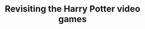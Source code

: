 ---
category: blog_pictures
short_name: revisiting-hp-games
title: Revisiting the Harry Potter video games
alt: Picture of Harry Potter videogames
thumbs:
    w1920_PNG: https://lh3.googleusercontent.com/XQpgmkBp15voR7Y-XTo8jMit4G9uZBcfDPQptq3XLVXc2tG3Yrh8ehSt59HQfNaplQtL7MfTftUM5bohb3dVjXx1RYCfGZXRRqltpHS_qrYb_YAPFTATu_QdWk-F9_I_StQHg_Pb-w=w355
    w1920_JPG: https://lh3.googleusercontent.com/BjJMhhbWMS1NkK-zv4c-dTkODiyt9BEANFbqGWJ5V1IOuPa9FxpImcNmv2w5Pibb2ACuqns4K5q61ClGzqu-Lkt9yZhzrt8rnenKc9lwJMm2XQJH5p1s-6Zy1WKib3SS-qSbRQfL4A=w355
    w1024_PNG: https://lh3.googleusercontent.com/XQpgmkBp15voR7Y-XTo8jMit4G9uZBcfDPQptq3XLVXc2tG3Yrh8ehSt59HQfNaplQtL7MfTftUM5bohb3dVjXx1RYCfGZXRRqltpHS_qrYb_YAPFTATu_QdWk-F9_I_StQHg_Pb-w=w284
    w1024_JPG: https://lh3.googleusercontent.com/BjJMhhbWMS1NkK-zv4c-dTkODiyt9BEANFbqGWJ5V1IOuPa9FxpImcNmv2w5Pibb2ACuqns4K5q61ClGzqu-Lkt9yZhzrt8rnenKc9lwJMm2XQJH5p1s-6Zy1WKib3SS-qSbRQfL4A=w284
    w768_PNG: https://lh3.googleusercontent.com/XQpgmkBp15voR7Y-XTo8jMit4G9uZBcfDPQptq3XLVXc2tG3Yrh8ehSt59HQfNaplQtL7MfTftUM5bohb3dVjXx1RYCfGZXRRqltpHS_qrYb_YAPFTATu_QdWk-F9_I_StQHg_Pb-w=w213
    w768_JPG: https://lh3.googleusercontent.com/BjJMhhbWMS1NkK-zv4c-dTkODiyt9BEANFbqGWJ5V1IOuPa9FxpImcNmv2w5Pibb2ACuqns4K5q61ClGzqu-Lkt9yZhzrt8rnenKc9lwJMm2XQJH5p1s-6Zy1WKib3SS-qSbRQfL4A=w213
    w600_PNG: https://lh3.googleusercontent.com/XQpgmkBp15voR7Y-XTo8jMit4G9uZBcfDPQptq3XLVXc2tG3Yrh8ehSt59HQfNaplQtL7MfTftUM5bohb3dVjXx1RYCfGZXRRqltpHS_qrYb_YAPFTATu_QdWk-F9_I_StQHg_Pb-w=w166
    w600_JPG: https://lh3.googleusercontent.com/BjJMhhbWMS1NkK-zv4c-dTkODiyt9BEANFbqGWJ5V1IOuPa9FxpImcNmv2w5Pibb2ACuqns4K5q61ClGzqu-Lkt9yZhzrt8rnenKc9lwJMm2XQJH5p1s-6Zy1WKib3SS-qSbRQfL4A=w166
    w411_PNG: https://lh3.googleusercontent.com/XQpgmkBp15voR7Y-XTo8jMit4G9uZBcfDPQptq3XLVXc2tG3Yrh8ehSt59HQfNaplQtL7MfTftUM5bohb3dVjXx1RYCfGZXRRqltpHS_qrYb_YAPFTATu_QdWk-F9_I_StQHg_Pb-w=w114
    w411_JPG: https://lh3.googleusercontent.com/BjJMhhbWMS1NkK-zv4c-dTkODiyt9BEANFbqGWJ5V1IOuPa9FxpImcNmv2w5Pibb2ACuqns4K5q61ClGzqu-Lkt9yZhzrt8rnenKc9lwJMm2XQJH5p1s-6Zy1WKib3SS-qSbRQfL4A=w114
    w360_PNG: https://lh3.googleusercontent.com/XQpgmkBp15voR7Y-XTo8jMit4G9uZBcfDPQptq3XLVXc2tG3Yrh8ehSt59HQfNaplQtL7MfTftUM5bohb3dVjXx1RYCfGZXRRqltpHS_qrYb_YAPFTATu_QdWk-F9_I_StQHg_Pb-w=w100
    w360_JPG: https://lh3.googleusercontent.com/BjJMhhbWMS1NkK-zv4c-dTkODiyt9BEANFbqGWJ5V1IOuPa9FxpImcNmv2w5Pibb2ACuqns4K5q61ClGzqu-Lkt9yZhzrt8rnenKc9lwJMm2XQJH5p1s-6Zy1WKib3SS-qSbRQfL4A=w100
    w240_PNG: https://lh3.googleusercontent.com/XQpgmkBp15voR7Y-XTo8jMit4G9uZBcfDPQptq3XLVXc2tG3Yrh8ehSt59HQfNaplQtL7MfTftUM5bohb3dVjXx1RYCfGZXRRqltpHS_qrYb_YAPFTATu_QdWk-F9_I_StQHg_Pb-w=w66
    w240_JPG: https://lh3.googleusercontent.com/BjJMhhbWMS1NkK-zv4c-dTkODiyt9BEANFbqGWJ5V1IOuPa9FxpImcNmv2w5Pibb2ACuqns4K5q61ClGzqu-Lkt9yZhzrt8rnenKc9lwJMm2XQJH5p1s-6Zy1WKib3SS-qSbRQfL4A=w66
images:
    - label: My Collection
      caption: The games I managed to keep.
      full: https://lh3.googleusercontent.com/KaVWlZdg9exl-TEAFM_Fa2zNPj3QQlO9YPRg3E4-VoH25pCvQnjx2u7DL8Js3jpHUaZ0amj3JCTMygVP4TVPV9MnHXVo3AzP1pwdx7XSHjqsB-oy-AlDyjhbOlKRzFoxUxwvU0dttw=w1440-h1080
      w1920_PNG: https://lh3.googleusercontent.com/Vm7gtP4WSkxBbwzizpZ3pdBxWXQzw5XIVO2g7GglfvP9zuAO7aBzIQR5n2LW3xIbEwugS_xFW1cJLxBFV1NUZbiW_VsNfQbzYN7kZOGtzrXhgvcHHLo1q4aStFjqTHqZe5zOZplojw=w850
      w1920_JPG: https://lh3.googleusercontent.com/OBfukkhVMtl1ktJ94qZh7XelvnwKb2KyY_vc5jSiGb-B3tqKwaGEPi-5hsHqg5-qQDZcydMCcMkyP5k2w7ZIcH8-aUtXHP0XSSxGkmEdEhxUPeK9pEcymU4GFU8wCYZ91qYea5b6UA=w850
      w1024_PNG: https://lh3.googleusercontent.com/Vm7gtP4WSkxBbwzizpZ3pdBxWXQzw5XIVO2g7GglfvP9zuAO7aBzIQR5n2LW3xIbEwugS_xFW1cJLxBFV1NUZbiW_VsNfQbzYN7kZOGtzrXhgvcHHLo1q4aStFjqTHqZe5zOZplojw=w711
      w1024_JPG: https://lh3.googleusercontent.com/OBfukkhVMtl1ktJ94qZh7XelvnwKb2KyY_vc5jSiGb-B3tqKwaGEPi-5hsHqg5-qQDZcydMCcMkyP5k2w7ZIcH8-aUtXHP0XSSxGkmEdEhxUPeK9pEcymU4GFU8wCYZ91qYea5b6UA=w711
      w768_PNG: https://lh3.googleusercontent.com/Vm7gtP4WSkxBbwzizpZ3pdBxWXQzw5XIVO2g7GglfvP9zuAO7aBzIQR5n2LW3xIbEwugS_xFW1cJLxBFV1NUZbiW_VsNfQbzYN7kZOGtzrXhgvcHHLo1q4aStFjqTHqZe5zOZplojw=w533
      w768_JPG: https://lh3.googleusercontent.com/OBfukkhVMtl1ktJ94qZh7XelvnwKb2KyY_vc5jSiGb-B3tqKwaGEPi-5hsHqg5-qQDZcydMCcMkyP5k2w7ZIcH8-aUtXHP0XSSxGkmEdEhxUPeK9pEcymU4GFU8wCYZ91qYea5b6UA=w533
      w600_PNG: https://lh3.googleusercontent.com/Vm7gtP4WSkxBbwzizpZ3pdBxWXQzw5XIVO2g7GglfvP9zuAO7aBzIQR5n2LW3xIbEwugS_xFW1cJLxBFV1NUZbiW_VsNfQbzYN7kZOGtzrXhgvcHHLo1q4aStFjqTHqZe5zOZplojw=w416
      w600_JPG: https://lh3.googleusercontent.com/OBfukkhVMtl1ktJ94qZh7XelvnwKb2KyY_vc5jSiGb-B3tqKwaGEPi-5hsHqg5-qQDZcydMCcMkyP5k2w7ZIcH8-aUtXHP0XSSxGkmEdEhxUPeK9pEcymU4GFU8wCYZ91qYea5b6UA=w416
      w411_PNG: https://lh3.googleusercontent.com/Vm7gtP4WSkxBbwzizpZ3pdBxWXQzw5XIVO2g7GglfvP9zuAO7aBzIQR5n2LW3xIbEwugS_xFW1cJLxBFV1NUZbiW_VsNfQbzYN7kZOGtzrXhgvcHHLo1q4aStFjqTHqZe5zOZplojw=w285
      w411_JPG: https://lh3.googleusercontent.com/OBfukkhVMtl1ktJ94qZh7XelvnwKb2KyY_vc5jSiGb-B3tqKwaGEPi-5hsHqg5-qQDZcydMCcMkyP5k2w7ZIcH8-aUtXHP0XSSxGkmEdEhxUPeK9pEcymU4GFU8wCYZ91qYea5b6UA=w285
      w360_PNG: https://lh3.googleusercontent.com/Vm7gtP4WSkxBbwzizpZ3pdBxWXQzw5XIVO2g7GglfvP9zuAO7aBzIQR5n2LW3xIbEwugS_xFW1cJLxBFV1NUZbiW_VsNfQbzYN7kZOGtzrXhgvcHHLo1q4aStFjqTHqZe5zOZplojw=w250
      w360_JPG: https://lh3.googleusercontent.com/OBfukkhVMtl1ktJ94qZh7XelvnwKb2KyY_vc5jSiGb-B3tqKwaGEPi-5hsHqg5-qQDZcydMCcMkyP5k2w7ZIcH8-aUtXHP0XSSxGkmEdEhxUPeK9pEcymU4GFU8wCYZ91qYea5b6UA=w250
      w240_PNG: https://lh3.googleusercontent.com/Vm7gtP4WSkxBbwzizpZ3pdBxWXQzw5XIVO2g7GglfvP9zuAO7aBzIQR5n2LW3xIbEwugS_xFW1cJLxBFV1NUZbiW_VsNfQbzYN7kZOGtzrXhgvcHHLo1q4aStFjqTHqZe5zOZplojw=w166
      w240_JPG: https://lh3.googleusercontent.com/OBfukkhVMtl1ktJ94qZh7XelvnwKb2KyY_vc5jSiGb-B3tqKwaGEPi-5hsHqg5-qQDZcydMCcMkyP5k2w7ZIcH8-aUtXHP0XSSxGkmEdEhxUPeK9pEcymU4GFU8wCYZ91qYea5b6UA=w166
    - label: Different Versions
      caption: Philosopher's Stone on GBC.
      full: https://lh3.googleusercontent.com/b6WciGxLQ3lyhAaLYIF5YX-_LkcUyuji474HyC9hPEdY4MVVkrSbiDdQ9vapiFP3j3KHepKSmMZcXvnR3gjSgvtZuRve4KC53IIpdprZ1xWXLX9_U7nHWBoYI6RyqswqIHBsuu7Hug=w1200-h1080
      w1920_PNG: https://lh3.googleusercontent.com/w3ueP_IX5N31PBWWL1ywYw2VZMEUiJh5fgWtUjsHVMzuD08F6nnxxtjSXRvYOCNbbrUtVWAaNxwFBCXk132kT0808COJR-nl81gPnNuWKxtLZeB5WRUpBSDdpbuPzzPHKLUJn5xRDw=w850
      w1920_JPG: https://lh3.googleusercontent.com/tgYAR_-bErgBV9rgiE0b75B5eQYDmOGba8vuSKV95K3DgK8MuDB2dRMG5RIRlwrrnQjARPBUBfAMelZMQ209XhxmMNKxI2wsBD-X4dXLOuIbKKUAUNCUTCLygpIkitAL0MxwjTgmbg=w850
      w1024_PNG: https://lh3.googleusercontent.com/w3ueP_IX5N31PBWWL1ywYw2VZMEUiJh5fgWtUjsHVMzuD08F6nnxxtjSXRvYOCNbbrUtVWAaNxwFBCXk132kT0808COJR-nl81gPnNuWKxtLZeB5WRUpBSDdpbuPzzPHKLUJn5xRDw=w711
      w1024_JPG: https://lh3.googleusercontent.com/tgYAR_-bErgBV9rgiE0b75B5eQYDmOGba8vuSKV95K3DgK8MuDB2dRMG5RIRlwrrnQjARPBUBfAMelZMQ209XhxmMNKxI2wsBD-X4dXLOuIbKKUAUNCUTCLygpIkitAL0MxwjTgmbg=w711
      w768_PNG: https://lh3.googleusercontent.com/w3ueP_IX5N31PBWWL1ywYw2VZMEUiJh5fgWtUjsHVMzuD08F6nnxxtjSXRvYOCNbbrUtVWAaNxwFBCXk132kT0808COJR-nl81gPnNuWKxtLZeB5WRUpBSDdpbuPzzPHKLUJn5xRDw=w533
      w768_JPG: https://lh3.googleusercontent.com/tgYAR_-bErgBV9rgiE0b75B5eQYDmOGba8vuSKV95K3DgK8MuDB2dRMG5RIRlwrrnQjARPBUBfAMelZMQ209XhxmMNKxI2wsBD-X4dXLOuIbKKUAUNCUTCLygpIkitAL0MxwjTgmbg=w533
      w600_PNG: https://lh3.googleusercontent.com/w3ueP_IX5N31PBWWL1ywYw2VZMEUiJh5fgWtUjsHVMzuD08F6nnxxtjSXRvYOCNbbrUtVWAaNxwFBCXk132kT0808COJR-nl81gPnNuWKxtLZeB5WRUpBSDdpbuPzzPHKLUJn5xRDw=w416
      w600_JPG: https://lh3.googleusercontent.com/tgYAR_-bErgBV9rgiE0b75B5eQYDmOGba8vuSKV95K3DgK8MuDB2dRMG5RIRlwrrnQjARPBUBfAMelZMQ209XhxmMNKxI2wsBD-X4dXLOuIbKKUAUNCUTCLygpIkitAL0MxwjTgmbg=w416
      w411_PNG: https://lh3.googleusercontent.com/w3ueP_IX5N31PBWWL1ywYw2VZMEUiJh5fgWtUjsHVMzuD08F6nnxxtjSXRvYOCNbbrUtVWAaNxwFBCXk132kT0808COJR-nl81gPnNuWKxtLZeB5WRUpBSDdpbuPzzPHKLUJn5xRDw=w285
      w411_JPG: https://lh3.googleusercontent.com/tgYAR_-bErgBV9rgiE0b75B5eQYDmOGba8vuSKV95K3DgK8MuDB2dRMG5RIRlwrrnQjARPBUBfAMelZMQ209XhxmMNKxI2wsBD-X4dXLOuIbKKUAUNCUTCLygpIkitAL0MxwjTgmbg=w285
      w360_PNG: https://lh3.googleusercontent.com/w3ueP_IX5N31PBWWL1ywYw2VZMEUiJh5fgWtUjsHVMzuD08F6nnxxtjSXRvYOCNbbrUtVWAaNxwFBCXk132kT0808COJR-nl81gPnNuWKxtLZeB5WRUpBSDdpbuPzzPHKLUJn5xRDw=w250
      w360_JPG: https://lh3.googleusercontent.com/tgYAR_-bErgBV9rgiE0b75B5eQYDmOGba8vuSKV95K3DgK8MuDB2dRMG5RIRlwrrnQjARPBUBfAMelZMQ209XhxmMNKxI2wsBD-X4dXLOuIbKKUAUNCUTCLygpIkitAL0MxwjTgmbg=w250
      w240_PNG: https://lh3.googleusercontent.com/w3ueP_IX5N31PBWWL1ywYw2VZMEUiJh5fgWtUjsHVMzuD08F6nnxxtjSXRvYOCNbbrUtVWAaNxwFBCXk132kT0808COJR-nl81gPnNuWKxtLZeB5WRUpBSDdpbuPzzPHKLUJn5xRDw=w166
      w240_JPG: https://lh3.googleusercontent.com/tgYAR_-bErgBV9rgiE0b75B5eQYDmOGba8vuSKV95K3DgK8MuDB2dRMG5RIRlwrrnQjARPBUBfAMelZMQ209XhxmMNKxI2wsBD-X4dXLOuIbKKUAUNCUTCLygpIkitAL0MxwjTgmbg=w166
    - label: Different Versions
      caption: Philosopher's Stone on GBA.
      full: https://lh3.googleusercontent.com/am8erANvCgKlS-3upACG3v6mIORSBcEhp03SIS16KyuueqPQmu3OGJhN75gym6VCSxuCSs_y8jpYyrK2SlyhjW_LlFBWttzuwDP1bZYaAIVOksvbstleksplhfdD8KhwQ4ec3u65tw=w1620-h1080
      w1920_PNG: https://lh3.googleusercontent.com/LyNVhcgSr1FbME5GbqFEjUgyIDQbxZmuTt_MoNMT0HAYPBR7FIFItrGKBiqT0RViocEUEsMrEbB4ABbyyqVOdn9qeTL5i4zFQj1qjlBRgUtBmTUWAyskp31T3tq4q6kQhNRKnJa2Qw=w850
      w1920_JPG: https://lh3.googleusercontent.com/djfsPSB-z6CiohsjazKGPCsFGyuZ6eIioHsSv7oQVQSltJ7R8lCEpuZ96kc1GRkM9CXSLO5Wd97EX8cvJ1qPQzGxeKuh2NmqN7MVFXKEbSfLIujPik8jGUZE8Dcj0PILkA4bmnpQ3A=w850
      w1024_PNG: https://lh3.googleusercontent.com/LyNVhcgSr1FbME5GbqFEjUgyIDQbxZmuTt_MoNMT0HAYPBR7FIFItrGKBiqT0RViocEUEsMrEbB4ABbyyqVOdn9qeTL5i4zFQj1qjlBRgUtBmTUWAyskp31T3tq4q6kQhNRKnJa2Qw=w711
      w1024_JPG: https://lh3.googleusercontent.com/djfsPSB-z6CiohsjazKGPCsFGyuZ6eIioHsSv7oQVQSltJ7R8lCEpuZ96kc1GRkM9CXSLO5Wd97EX8cvJ1qPQzGxeKuh2NmqN7MVFXKEbSfLIujPik8jGUZE8Dcj0PILkA4bmnpQ3A=w711
      w768_PNG: https://lh3.googleusercontent.com/LyNVhcgSr1FbME5GbqFEjUgyIDQbxZmuTt_MoNMT0HAYPBR7FIFItrGKBiqT0RViocEUEsMrEbB4ABbyyqVOdn9qeTL5i4zFQj1qjlBRgUtBmTUWAyskp31T3tq4q6kQhNRKnJa2Qw=w533
      w768_JPG: https://lh3.googleusercontent.com/djfsPSB-z6CiohsjazKGPCsFGyuZ6eIioHsSv7oQVQSltJ7R8lCEpuZ96kc1GRkM9CXSLO5Wd97EX8cvJ1qPQzGxeKuh2NmqN7MVFXKEbSfLIujPik8jGUZE8Dcj0PILkA4bmnpQ3A=w533
      w600_PNG: https://lh3.googleusercontent.com/LyNVhcgSr1FbME5GbqFEjUgyIDQbxZmuTt_MoNMT0HAYPBR7FIFItrGKBiqT0RViocEUEsMrEbB4ABbyyqVOdn9qeTL5i4zFQj1qjlBRgUtBmTUWAyskp31T3tq4q6kQhNRKnJa2Qw=w416
      w600_JPG: https://lh3.googleusercontent.com/djfsPSB-z6CiohsjazKGPCsFGyuZ6eIioHsSv7oQVQSltJ7R8lCEpuZ96kc1GRkM9CXSLO5Wd97EX8cvJ1qPQzGxeKuh2NmqN7MVFXKEbSfLIujPik8jGUZE8Dcj0PILkA4bmnpQ3A=w416
      w411_PNG: https://lh3.googleusercontent.com/LyNVhcgSr1FbME5GbqFEjUgyIDQbxZmuTt_MoNMT0HAYPBR7FIFItrGKBiqT0RViocEUEsMrEbB4ABbyyqVOdn9qeTL5i4zFQj1qjlBRgUtBmTUWAyskp31T3tq4q6kQhNRKnJa2Qw=w285
      w411_JPG: https://lh3.googleusercontent.com/djfsPSB-z6CiohsjazKGPCsFGyuZ6eIioHsSv7oQVQSltJ7R8lCEpuZ96kc1GRkM9CXSLO5Wd97EX8cvJ1qPQzGxeKuh2NmqN7MVFXKEbSfLIujPik8jGUZE8Dcj0PILkA4bmnpQ3A=w285
      w360_PNG: https://lh3.googleusercontent.com/LyNVhcgSr1FbME5GbqFEjUgyIDQbxZmuTt_MoNMT0HAYPBR7FIFItrGKBiqT0RViocEUEsMrEbB4ABbyyqVOdn9qeTL5i4zFQj1qjlBRgUtBmTUWAyskp31T3tq4q6kQhNRKnJa2Qw=w250
      w360_JPG: https://lh3.googleusercontent.com/djfsPSB-z6CiohsjazKGPCsFGyuZ6eIioHsSv7oQVQSltJ7R8lCEpuZ96kc1GRkM9CXSLO5Wd97EX8cvJ1qPQzGxeKuh2NmqN7MVFXKEbSfLIujPik8jGUZE8Dcj0PILkA4bmnpQ3A=w250
      w240_PNG: https://lh3.googleusercontent.com/LyNVhcgSr1FbME5GbqFEjUgyIDQbxZmuTt_MoNMT0HAYPBR7FIFItrGKBiqT0RViocEUEsMrEbB4ABbyyqVOdn9qeTL5i4zFQj1qjlBRgUtBmTUWAyskp31T3tq4q6kQhNRKnJa2Qw=w166
      w240_JPG: https://lh3.googleusercontent.com/djfsPSB-z6CiohsjazKGPCsFGyuZ6eIioHsSv7oQVQSltJ7R8lCEpuZ96kc1GRkM9CXSLO5Wd97EX8cvJ1qPQzGxeKuh2NmqN7MVFXKEbSfLIujPik8jGUZE8Dcj0PILkA4bmnpQ3A=w166
    - label: Different Versions
      caption: Philosopher's Stone on PS1.
      full: https://lh3.googleusercontent.com/5QKLnuH0Dj1i8jlnzYCpbmXffLBhP7VDMbf_eFHJX8EGWv1xvbL_lDxq2Z0DCUnxfush4jCIZRZShJCmPWDaIZCJsIOqN921MXLDS6-P8wozwJDbtZ1DgliCsPmQ3J7lmd_ldNpoaA=w1317-h1080
      w1920_PNG: https://lh3.googleusercontent.com/Xj4CuWWNZNWRNwx-U_2trjbhEYewnzRJMh_vAfDZ6mDTRCDd5Qng0ia8zSdEHpMrEiHxwTscy2RVVfsaJBYR6aIETAJnu7rs19p0BiU7DKYn89k4AyjhZF5lI_YOq4mr_yfxPU1V5g=w850
      w1920_JPG: https://lh3.googleusercontent.com/rofooQAPL7whnjAOCAMQK4sHVBVD_Ws6oaDCyTWK-XZ0L8hclazZvq2Pst5nNspaHA-pY2qDO27E8Z8mlZzKDdUtfE1y83Pp_-qtOXSfxmCc2K4LjZZZxqNqy_mfiJuZ3S3DFRjifQ=w850
      w1024_PNG: https://lh3.googleusercontent.com/Xj4CuWWNZNWRNwx-U_2trjbhEYewnzRJMh_vAfDZ6mDTRCDd5Qng0ia8zSdEHpMrEiHxwTscy2RVVfsaJBYR6aIETAJnu7rs19p0BiU7DKYn89k4AyjhZF5lI_YOq4mr_yfxPU1V5g=w711
      w1024_JPG: https://lh3.googleusercontent.com/rofooQAPL7whnjAOCAMQK4sHVBVD_Ws6oaDCyTWK-XZ0L8hclazZvq2Pst5nNspaHA-pY2qDO27E8Z8mlZzKDdUtfE1y83Pp_-qtOXSfxmCc2K4LjZZZxqNqy_mfiJuZ3S3DFRjifQ=w711
      w768_PNG: https://lh3.googleusercontent.com/Xj4CuWWNZNWRNwx-U_2trjbhEYewnzRJMh_vAfDZ6mDTRCDd5Qng0ia8zSdEHpMrEiHxwTscy2RVVfsaJBYR6aIETAJnu7rs19p0BiU7DKYn89k4AyjhZF5lI_YOq4mr_yfxPU1V5g=w533
      w768_JPG: https://lh3.googleusercontent.com/rofooQAPL7whnjAOCAMQK4sHVBVD_Ws6oaDCyTWK-XZ0L8hclazZvq2Pst5nNspaHA-pY2qDO27E8Z8mlZzKDdUtfE1y83Pp_-qtOXSfxmCc2K4LjZZZxqNqy_mfiJuZ3S3DFRjifQ=w533
      w600_PNG: https://lh3.googleusercontent.com/Xj4CuWWNZNWRNwx-U_2trjbhEYewnzRJMh_vAfDZ6mDTRCDd5Qng0ia8zSdEHpMrEiHxwTscy2RVVfsaJBYR6aIETAJnu7rs19p0BiU7DKYn89k4AyjhZF5lI_YOq4mr_yfxPU1V5g=w416
      w600_JPG: https://lh3.googleusercontent.com/rofooQAPL7whnjAOCAMQK4sHVBVD_Ws6oaDCyTWK-XZ0L8hclazZvq2Pst5nNspaHA-pY2qDO27E8Z8mlZzKDdUtfE1y83Pp_-qtOXSfxmCc2K4LjZZZxqNqy_mfiJuZ3S3DFRjifQ=w416
      w411_PNG: https://lh3.googleusercontent.com/Xj4CuWWNZNWRNwx-U_2trjbhEYewnzRJMh_vAfDZ6mDTRCDd5Qng0ia8zSdEHpMrEiHxwTscy2RVVfsaJBYR6aIETAJnu7rs19p0BiU7DKYn89k4AyjhZF5lI_YOq4mr_yfxPU1V5g=w285
      w411_JPG: https://lh3.googleusercontent.com/rofooQAPL7whnjAOCAMQK4sHVBVD_Ws6oaDCyTWK-XZ0L8hclazZvq2Pst5nNspaHA-pY2qDO27E8Z8mlZzKDdUtfE1y83Pp_-qtOXSfxmCc2K4LjZZZxqNqy_mfiJuZ3S3DFRjifQ=w285
      w360_PNG: https://lh3.googleusercontent.com/Xj4CuWWNZNWRNwx-U_2trjbhEYewnzRJMh_vAfDZ6mDTRCDd5Qng0ia8zSdEHpMrEiHxwTscy2RVVfsaJBYR6aIETAJnu7rs19p0BiU7DKYn89k4AyjhZF5lI_YOq4mr_yfxPU1V5g=w250
      w360_JPG: https://lh3.googleusercontent.com/rofooQAPL7whnjAOCAMQK4sHVBVD_Ws6oaDCyTWK-XZ0L8hclazZvq2Pst5nNspaHA-pY2qDO27E8Z8mlZzKDdUtfE1y83Pp_-qtOXSfxmCc2K4LjZZZxqNqy_mfiJuZ3S3DFRjifQ=w250
      w240_PNG: https://lh3.googleusercontent.com/Xj4CuWWNZNWRNwx-U_2trjbhEYewnzRJMh_vAfDZ6mDTRCDd5Qng0ia8zSdEHpMrEiHxwTscy2RVVfsaJBYR6aIETAJnu7rs19p0BiU7DKYn89k4AyjhZF5lI_YOq4mr_yfxPU1V5g=w166
      w240_JPG: https://lh3.googleusercontent.com/rofooQAPL7whnjAOCAMQK4sHVBVD_Ws6oaDCyTWK-XZ0L8hclazZvq2Pst5nNspaHA-pY2qDO27E8Z8mlZzKDdUtfE1y83Pp_-qtOXSfxmCc2K4LjZZZxqNqy_mfiJuZ3S3DFRjifQ=w166
    - label: Different Versions
      caption: Philosopher's Stone on Gamecube.
      full: https://lh3.googleusercontent.com/GVA10sKC3OSAA4l9G0UOigfDLjGMxVxpGSmbMNYMQgRJt3JtPR8kGSODctlRBq-ijCxft3tHx2v19gJn9-Njb_fyfKJJkJP8JEVRYaZ4LIs5Mtxs2UFJg92rgOXIAPy3vl79vugF3g=w1404-h1080
      w1920_PNG: https://lh3.googleusercontent.com/m_9FfQo2WY0ULLbR0pg31LNnmR6f0b-lPS24LRDk23fHjx8YKzRpGbq1Nif3uos-4r0OkBKOOETaOXAx5XHPTQbVWz7VWdlWoI7VDWxPEoupaNkWOXTzGiiQ3wvKrO-tAPduwMYDgQ=w850
      w1920_JPG: https://lh3.googleusercontent.com/4kzzaojalM6Y3lue1NmHyH8mh-kfYM7h_FXOo2jICcoByYMdxokpjgzYlqmH-YQTGMq2eMt8fq8ZFJ6TcQmFv5lhxV0L1NcoB3usiDk9O-td4GY6t3cMk08uHTwWgIxmqDJeVwJxyg=w850
      w1024_PNG: https://lh3.googleusercontent.com/m_9FfQo2WY0ULLbR0pg31LNnmR6f0b-lPS24LRDk23fHjx8YKzRpGbq1Nif3uos-4r0OkBKOOETaOXAx5XHPTQbVWz7VWdlWoI7VDWxPEoupaNkWOXTzGiiQ3wvKrO-tAPduwMYDgQ=w711
      w1024_JPG: https://lh3.googleusercontent.com/4kzzaojalM6Y3lue1NmHyH8mh-kfYM7h_FXOo2jICcoByYMdxokpjgzYlqmH-YQTGMq2eMt8fq8ZFJ6TcQmFv5lhxV0L1NcoB3usiDk9O-td4GY6t3cMk08uHTwWgIxmqDJeVwJxyg=w711
      w768_PNG: https://lh3.googleusercontent.com/m_9FfQo2WY0ULLbR0pg31LNnmR6f0b-lPS24LRDk23fHjx8YKzRpGbq1Nif3uos-4r0OkBKOOETaOXAx5XHPTQbVWz7VWdlWoI7VDWxPEoupaNkWOXTzGiiQ3wvKrO-tAPduwMYDgQ=w533
      w768_JPG: https://lh3.googleusercontent.com/4kzzaojalM6Y3lue1NmHyH8mh-kfYM7h_FXOo2jICcoByYMdxokpjgzYlqmH-YQTGMq2eMt8fq8ZFJ6TcQmFv5lhxV0L1NcoB3usiDk9O-td4GY6t3cMk08uHTwWgIxmqDJeVwJxyg=w533
      w600_PNG: https://lh3.googleusercontent.com/m_9FfQo2WY0ULLbR0pg31LNnmR6f0b-lPS24LRDk23fHjx8YKzRpGbq1Nif3uos-4r0OkBKOOETaOXAx5XHPTQbVWz7VWdlWoI7VDWxPEoupaNkWOXTzGiiQ3wvKrO-tAPduwMYDgQ=w416
      w600_JPG: https://lh3.googleusercontent.com/4kzzaojalM6Y3lue1NmHyH8mh-kfYM7h_FXOo2jICcoByYMdxokpjgzYlqmH-YQTGMq2eMt8fq8ZFJ6TcQmFv5lhxV0L1NcoB3usiDk9O-td4GY6t3cMk08uHTwWgIxmqDJeVwJxyg=w416
      w411_PNG: https://lh3.googleusercontent.com/m_9FfQo2WY0ULLbR0pg31LNnmR6f0b-lPS24LRDk23fHjx8YKzRpGbq1Nif3uos-4r0OkBKOOETaOXAx5XHPTQbVWz7VWdlWoI7VDWxPEoupaNkWOXTzGiiQ3wvKrO-tAPduwMYDgQ=w285
      w411_JPG: https://lh3.googleusercontent.com/4kzzaojalM6Y3lue1NmHyH8mh-kfYM7h_FXOo2jICcoByYMdxokpjgzYlqmH-YQTGMq2eMt8fq8ZFJ6TcQmFv5lhxV0L1NcoB3usiDk9O-td4GY6t3cMk08uHTwWgIxmqDJeVwJxyg=w285
      w360_PNG: https://lh3.googleusercontent.com/m_9FfQo2WY0ULLbR0pg31LNnmR6f0b-lPS24LRDk23fHjx8YKzRpGbq1Nif3uos-4r0OkBKOOETaOXAx5XHPTQbVWz7VWdlWoI7VDWxPEoupaNkWOXTzGiiQ3wvKrO-tAPduwMYDgQ=w250
      w360_JPG: https://lh3.googleusercontent.com/4kzzaojalM6Y3lue1NmHyH8mh-kfYM7h_FXOo2jICcoByYMdxokpjgzYlqmH-YQTGMq2eMt8fq8ZFJ6TcQmFv5lhxV0L1NcoB3usiDk9O-td4GY6t3cMk08uHTwWgIxmqDJeVwJxyg=w250
      w240_PNG: https://lh3.googleusercontent.com/m_9FfQo2WY0ULLbR0pg31LNnmR6f0b-lPS24LRDk23fHjx8YKzRpGbq1Nif3uos-4r0OkBKOOETaOXAx5XHPTQbVWz7VWdlWoI7VDWxPEoupaNkWOXTzGiiQ3wvKrO-tAPduwMYDgQ=w166
      w240_JPG: https://lh3.googleusercontent.com/4kzzaojalM6Y3lue1NmHyH8mh-kfYM7h_FXOo2jICcoByYMdxokpjgzYlqmH-YQTGMq2eMt8fq8ZFJ6TcQmFv5lhxV0L1NcoB3usiDk9O-td4GY6t3cMk08uHTwWgIxmqDJeVwJxyg=w166
    - label: Different Versions
      caption: Philosopher's Stone on PC.
      full: https://lh3.googleusercontent.com/UNwiRYZjEK4BzGpHjU5fv9GwacsBY_z_loekqvc5vjaVg3e6T3AeAEGPCXc_YBKeC9etV-Jp6NFjs4KTWvvrhcQSilOK0oSDvX5exfaZjsycKg72hies9TYDmtN4NnrIN3OS-V8qoA=w1440-h1080
      w1920_PNG: https://lh3.googleusercontent.com/cq60oEE9t0Z9OdjGQ_uplJvVOh0D4edXKX2Vnu59wKYTZFbUejrfvWvigCofb8Cq2R4_E7KVsXJqx8RYHY1m2_2Vj2zmLFFv3ETDL7S8W8VXpaCrfLElIWuzXBxsGJFIuaGszqiPUg=w850
      w1920_JPG: https://lh3.googleusercontent.com/aL0XMEktRUhIEkCzGHOa-B_eeTdHmEiNY14C2mSLBDWTrwauVklDM4_P3fWGS9gKsa2gbAAME71E3z308AJABkRV18nKwMs9RK_QmvuyqueKHmaZ91xJ3WU7L4Y_Akzl4TU0c8-2dg=w850
      w1024_PNG: https://lh3.googleusercontent.com/cq60oEE9t0Z9OdjGQ_uplJvVOh0D4edXKX2Vnu59wKYTZFbUejrfvWvigCofb8Cq2R4_E7KVsXJqx8RYHY1m2_2Vj2zmLFFv3ETDL7S8W8VXpaCrfLElIWuzXBxsGJFIuaGszqiPUg=w711
      w1024_JPG: https://lh3.googleusercontent.com/aL0XMEktRUhIEkCzGHOa-B_eeTdHmEiNY14C2mSLBDWTrwauVklDM4_P3fWGS9gKsa2gbAAME71E3z308AJABkRV18nKwMs9RK_QmvuyqueKHmaZ91xJ3WU7L4Y_Akzl4TU0c8-2dg=w711
      w768_PNG: https://lh3.googleusercontent.com/cq60oEE9t0Z9OdjGQ_uplJvVOh0D4edXKX2Vnu59wKYTZFbUejrfvWvigCofb8Cq2R4_E7KVsXJqx8RYHY1m2_2Vj2zmLFFv3ETDL7S8W8VXpaCrfLElIWuzXBxsGJFIuaGszqiPUg=w533
      w768_JPG: https://lh3.googleusercontent.com/aL0XMEktRUhIEkCzGHOa-B_eeTdHmEiNY14C2mSLBDWTrwauVklDM4_P3fWGS9gKsa2gbAAME71E3z308AJABkRV18nKwMs9RK_QmvuyqueKHmaZ91xJ3WU7L4Y_Akzl4TU0c8-2dg=w533
      w600_PNG: https://lh3.googleusercontent.com/cq60oEE9t0Z9OdjGQ_uplJvVOh0D4edXKX2Vnu59wKYTZFbUejrfvWvigCofb8Cq2R4_E7KVsXJqx8RYHY1m2_2Vj2zmLFFv3ETDL7S8W8VXpaCrfLElIWuzXBxsGJFIuaGszqiPUg=w416
      w600_JPG: https://lh3.googleusercontent.com/aL0XMEktRUhIEkCzGHOa-B_eeTdHmEiNY14C2mSLBDWTrwauVklDM4_P3fWGS9gKsa2gbAAME71E3z308AJABkRV18nKwMs9RK_QmvuyqueKHmaZ91xJ3WU7L4Y_Akzl4TU0c8-2dg=w416
      w411_PNG: https://lh3.googleusercontent.com/cq60oEE9t0Z9OdjGQ_uplJvVOh0D4edXKX2Vnu59wKYTZFbUejrfvWvigCofb8Cq2R4_E7KVsXJqx8RYHY1m2_2Vj2zmLFFv3ETDL7S8W8VXpaCrfLElIWuzXBxsGJFIuaGszqiPUg=w285
      w411_JPG: https://lh3.googleusercontent.com/aL0XMEktRUhIEkCzGHOa-B_eeTdHmEiNY14C2mSLBDWTrwauVklDM4_P3fWGS9gKsa2gbAAME71E3z308AJABkRV18nKwMs9RK_QmvuyqueKHmaZ91xJ3WU7L4Y_Akzl4TU0c8-2dg=w285
      w360_PNG: https://lh3.googleusercontent.com/cq60oEE9t0Z9OdjGQ_uplJvVOh0D4edXKX2Vnu59wKYTZFbUejrfvWvigCofb8Cq2R4_E7KVsXJqx8RYHY1m2_2Vj2zmLFFv3ETDL7S8W8VXpaCrfLElIWuzXBxsGJFIuaGszqiPUg=w250
      w360_JPG: https://lh3.googleusercontent.com/aL0XMEktRUhIEkCzGHOa-B_eeTdHmEiNY14C2mSLBDWTrwauVklDM4_P3fWGS9gKsa2gbAAME71E3z308AJABkRV18nKwMs9RK_QmvuyqueKHmaZ91xJ3WU7L4Y_Akzl4TU0c8-2dg=w250
      w240_PNG: https://lh3.googleusercontent.com/cq60oEE9t0Z9OdjGQ_uplJvVOh0D4edXKX2Vnu59wKYTZFbUejrfvWvigCofb8Cq2R4_E7KVsXJqx8RYHY1m2_2Vj2zmLFFv3ETDL7S8W8VXpaCrfLElIWuzXBxsGJFIuaGszqiPUg=w166
      w240_JPG: https://lh3.googleusercontent.com/aL0XMEktRUhIEkCzGHOa-B_eeTdHmEiNY14C2mSLBDWTrwauVklDM4_P3fWGS9gKsa2gbAAME71E3z308AJABkRV18nKwMs9RK_QmvuyqueKHmaZ91xJ3WU7L4Y_Akzl4TU0c8-2dg=w166
---